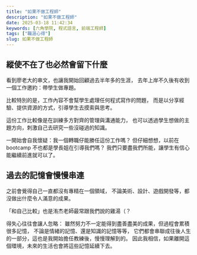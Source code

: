```yaml
---
title: "如果不做工程師"
description: "如果不做工程師"
date: 2025-03-18 11:42:34
keywords: [六角學院, 程式語言, 前端工程師]
tags: ["職涯心得"]
slug: 如果不做工程師
---
```


## 縱使不在了也必然會留下什麼

看到廖老大的串文，也讓我開始回顧過去半年多的生涯，
去年上岸不久後有收到一個工作邀約：帶學生做專題。

比較特別的是，工作內容不會幫學生處理任何程式寫作的問題，
而是以分享經驗、提供資源的方式，引導學生去摸索與思考。

<!--truncate-->

這份工作比較像是在訓練多方對齊的管理與溝通能力，
也可以透過學生想做的主題方向，刺激自己去研究一些沒碰過的知識。

一開始會自我懷疑：我一個轉職仔能勝任這份工作嗎？
但仔細想想，以前在 bootcamp 不也都是學長姐在引導我們嗎？
我們只要盡我們所能，讓學生有信心能繼續前進就可以了。

## 過去的記憶會慢慢串連

之前會覺得自己一直都沒有專精在一個領域，
不論美術、設計、遊戲開發等，都沒做出什麼令人滿意的成果。

「和自己比較」也是洧杰老師最常跟我們說的雞湯（？

得失心往往會讓人忽略：
雖然努力不一定能得到盡善盡美的成果，但過程會累積很多記憶，
不論是情緒的記憶、還是知識的記憶等等，
它們都會串聯成往後人生的一部分，這也是我開始擔任教練後，慢慢理解到的。
因此我相信，如果離開這個環境，未來的生活也會將這些記憶延續下去。

